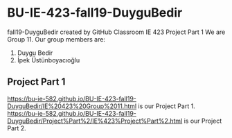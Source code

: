 # BU-IE-423-fall19-DuyguBedir
fall19-DuyguBedir created by GitHub Classroom
  IE 423 Project Part 1
  We are Group 11. Our group members are:
1. Duygu Bedir
2. İpek Üstünboyacıoğlu

## Project Part 1
https://bu-ie-582.github.io/BU-IE-423-fall19-DuyguBedir/IE%20423%20Group%2011.html is our Project Part 1.
https://bu-ie-582.github.io/BU-IE-423-fall19-DuyguBedir/Project%Part%2/IE%423%Project%Part%2.html is our Project Part 2.
